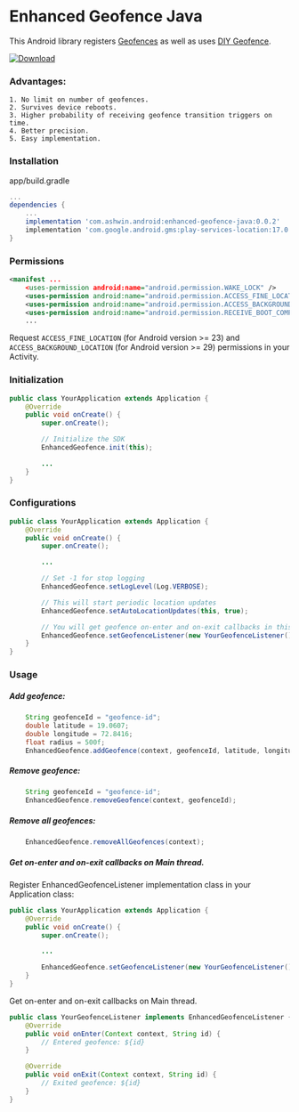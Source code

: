 
# Enhanced Geofence Java

This Android library registers [Geofences](https://developer.android.com/training/location/geofencing) as well as uses [DIY Geofence](https://github.com/ashwindmk/android_diygeofence_java).

[ ![Download](https://api.bintray.com/packages/ashwin-dinesh/maven/enhanced-geofence-java/images/download.svg) ](https://bintray.com/ashwin-dinesh/maven/enhanced-geofence-java/_latestVersion)


### Advantages:

	1. No limit on number of geofences.
	2. Survives device reboots.
	3. Higher probability of receiving geofence transition triggers on time.
	4. Better precision.
	5. Easy implementation.


### Installation

app/build.gradle

```gradle
...
dependencies {
    ...
    implementation 'com.ashwin.android:enhanced-geofence-java:0.0.2'
    implementation 'com.google.android.gms:play-services-location:17.0.0'
}
```


### Permissions

```xml
<manifest ...
    <uses-permission android:name="android.permission.WAKE_LOCK" />
    <uses-permission android:name="android.permission.ACCESS_FINE_LOCATION"/>
    <uses-permission android:name="android.permission.ACCESS_BACKGROUND_LOCATION"/>
    <uses-permission android:name="android.permission.RECEIVE_BOOT_COMPLETED"/>
    ...
```

Request `ACCESS_FINE_LOCATION` (for Android version >= 23) and `ACCESS_BACKGROUND_LOCATION` (for Android version >= 29) permissions in your Activity.


### Initialization

```java
public class YourApplication extends Application {
    @Override
    public void onCreate() {
        super.onCreate();

        // Initialize the SDK
        EnhancedGeofence.init(this);

        ...
    }
}
```


### Configurations

```java
public class YourApplication extends Application {
    @Override
    public void onCreate() {
        super.onCreate();

        ...

        // Set -1 for stop logging
        EnhancedGeofence.setLogLevel(Log.VERBOSE);

        // This will start periodic location updates
        EnhancedGeofence.setAutoLocationUpdates(this, true);

        // You will get geofence on-enter and on-exit callbacks in this instance
        EnhancedGeofence.setGeofenceListener(new YourGeofenceListener());
    }
}
```


### Usage

##### Add geofence:

```java
    String geofenceId = "geofence-id";
    double latitude = 19.0607;
    double longitude = 72.8416;
    float radius = 500f;
    EnhancedGeofence.addGeofence(context, geofenceId, latitude, longitude, radius);
```


##### Remove geofence:

```java
    String geofenceId = "geofence-id";
    EnhancedGeofence.removeGeofence(context, geofenceId);
```


##### Remove all geofences:

```java
    EnhancedGeofence.removeAllGeofences(context);
```


##### Get on-enter and on-exit callbacks on Main thread.

Register EnhancedGeofenceListener implementation class in your Application class:

```java
public class YourApplication extends Application {
    @Override
    public void onCreate() {
        super.onCreate();

        ...

        EnhancedGeofence.setGeofenceListener(new YourGeofenceListener());
    }
}
```


Get on-enter and on-exit callbacks on Main thread.

```java
public class YourGeofenceListener implements EnhancedGeofenceListener {
    @Override
    public void onEnter(Context context, String id) {
        // Entered geofence: ${id}
    }

    @Override
    public void onExit(Context context, String id) {
        // Exited geofence: ${id}
    }
}
```
